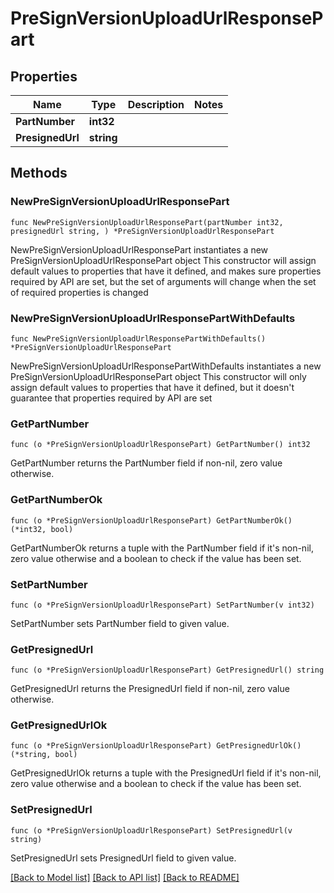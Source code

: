 # PreSignVersionUploadUrlResponsePart

## Properties

Name | Type | Description | Notes
------------ | ------------- | ------------- | -------------
**PartNumber** | **int32** |  | 
**PresignedUrl** | **string** |  | 

## Methods

### NewPreSignVersionUploadUrlResponsePart

`func NewPreSignVersionUploadUrlResponsePart(partNumber int32, presignedUrl string, ) *PreSignVersionUploadUrlResponsePart`

NewPreSignVersionUploadUrlResponsePart instantiates a new PreSignVersionUploadUrlResponsePart object
This constructor will assign default values to properties that have it defined,
and makes sure properties required by API are set, but the set of arguments
will change when the set of required properties is changed

### NewPreSignVersionUploadUrlResponsePartWithDefaults

`func NewPreSignVersionUploadUrlResponsePartWithDefaults() *PreSignVersionUploadUrlResponsePart`

NewPreSignVersionUploadUrlResponsePartWithDefaults instantiates a new PreSignVersionUploadUrlResponsePart object
This constructor will only assign default values to properties that have it defined,
but it doesn't guarantee that properties required by API are set

### GetPartNumber

`func (o *PreSignVersionUploadUrlResponsePart) GetPartNumber() int32`

GetPartNumber returns the PartNumber field if non-nil, zero value otherwise.

### GetPartNumberOk

`func (o *PreSignVersionUploadUrlResponsePart) GetPartNumberOk() (*int32, bool)`

GetPartNumberOk returns a tuple with the PartNumber field if it's non-nil, zero value otherwise
and a boolean to check if the value has been set.

### SetPartNumber

`func (o *PreSignVersionUploadUrlResponsePart) SetPartNumber(v int32)`

SetPartNumber sets PartNumber field to given value.


### GetPresignedUrl

`func (o *PreSignVersionUploadUrlResponsePart) GetPresignedUrl() string`

GetPresignedUrl returns the PresignedUrl field if non-nil, zero value otherwise.

### GetPresignedUrlOk

`func (o *PreSignVersionUploadUrlResponsePart) GetPresignedUrlOk() (*string, bool)`

GetPresignedUrlOk returns a tuple with the PresignedUrl field if it's non-nil, zero value otherwise
and a boolean to check if the value has been set.

### SetPresignedUrl

`func (o *PreSignVersionUploadUrlResponsePart) SetPresignedUrl(v string)`

SetPresignedUrl sets PresignedUrl field to given value.



[[Back to Model list]](../README.md#documentation-for-models) [[Back to API list]](../README.md#documentation-for-api-endpoints) [[Back to README]](../README.md)


